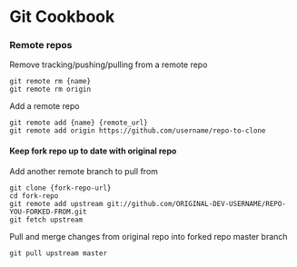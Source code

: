 # Git Cookbook

### Remote repos
Remove tracking/pushing/pulling from a remote repo
```
git remote rm {name}
git remote rm origin
```

Add a remote repo
```
git remote add {name} {remote_url}
git remote add origin https://github.com/username/repo-to-clone
```

#### Keep fork repo up to date with original repo 
Add another remote branch to pull from
```
git clone {fork-repo-url}
cd fork-repo
git remote add upstream git://github.com/ORIGINAL-DEV-USERNAME/REPO-YOU-FORKED-FROM.git
git fetch upstream
```

Pull and merge changes from original repo into forked repo master branch
```
git pull upstream master
```

